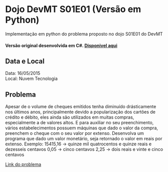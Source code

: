 # Dojo DevMT S01E01 (Versão em Python) 
Implementação em python do problema proposto no dojo S01E01 do DevMT
#### Versão original desenvolvida em C#. [Disponivel aqui](https://github.com/devmatogrosso/dojo-s01e01-cheque-por-extenso)

## Data e Local
Data: 16/05/2015  
Local: Nuvem Tecnologia  

## Problema
Apesar de o volume de cheques emitidos tenha diminuído drásticamente nos últimos anos,
principalmente devido a popularização dos cartões de crédito e débito, eles ainda são
utilizados em muitas compras, especialmente a de valores altos. E para auxiliar no seu
preenchimento, vários estabelecimentos possuem máquinas que dado o valor da compra,
preenchem o cheque com o seu valor por extenso.
Desenvolva um programa que dado um valor monetário, seja retornado o valor em reais
por extenso.
Exemplo:
15415,16 -> quinze mil quatrocentos e quinze reais e dezesseis centavos
0,05 -> cinco centavos
2,25 -> dois reais e vinte e cinco centavos

[Link do problema](http://dojopuzzles.com/problemas/exibe/cheque-por-extenso/)
